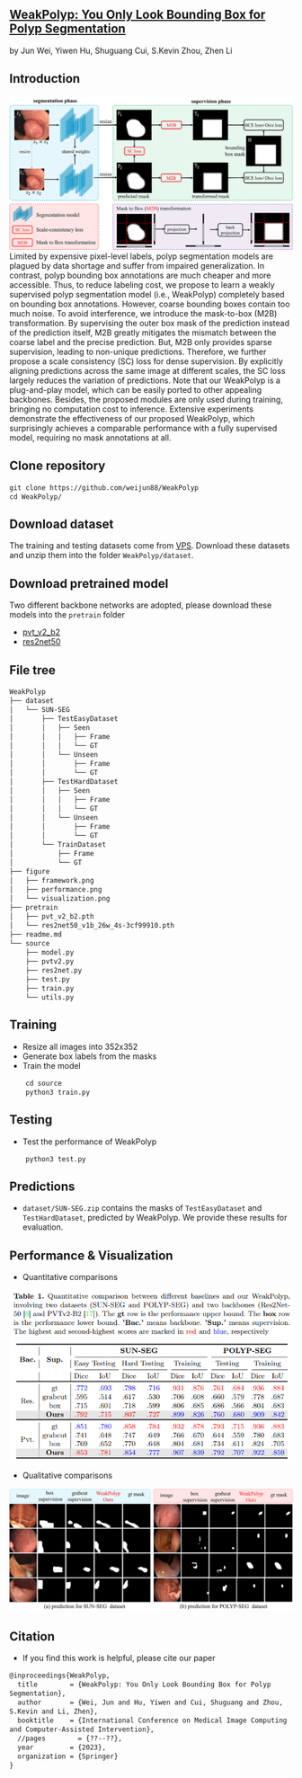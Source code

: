 ## [WeakPolyp: You Only Look Bounding Box for Polyp Segmentation](https://arxiv.org/pdf/2307.10912.pdf)
by Jun Wei, Yiwen Hu, Shuguang Cui, S.Kevin Zhou, Zhen Li

## Introduction
![framework](./figure/framework.png)
Limited by expensive pixel-level labels, polyp segmentation models are plagued by data shortage and suffer from impaired generalization. In contrast, polyp bounding box annotations are much cheaper and more accessible. Thus, to reduce labeling cost, we propose to learn a weakly supervised polyp segmentation model (i.e., WeakPolyp) completely based on bounding box annotations. However, coarse bounding boxes contain too much noise. To avoid interference, we introduce the mask-to-box (M2B) transformation. By supervising the outer box mask of the prediction instead of the prediction itself, M2B greatly mitigates the mismatch between the coarse label and the precise prediction. But, M2B only provides sparse supervision, leading to non-unique predictions. Therefore, we further propose a scale consistency (SC) loss for dense supervision. By explicitly aligning predictions across the same image at different scales, the SC loss largely reduces the variation of predictions. Note that our WeakPolyp is a plug-and-play model, which can be easily ported to other appealing backbones. Besides, the proposed modules are only used during training, bringing no computation cost to inference. Extensive experiments demonstrate the effectiveness of our proposed WeakPolyp, which surprisingly achieves a comparable performance with a fully supervised model, requiring no mask annotations at all.

## Clone repository
```shell
git clone https://github.com/weijun88/WeakPolyp
cd WeakPolyp/
```

## Download dataset
The training and testing datasets come from [VPS](https://github.com/GewelsJI/VPS). Download these datasets and unzip them into the folder `WeakPolyp/dataset`.

## Download pretrained model
Two different backbone networks are adopted, please download these models into the `pretrain` folder
- [pvt_v2_b2](https://drive.google.com/drive/folders/1Eu8v9vMRvt-dyCH0XSV2i77lAd62nPXV?usp=sharing)
- [res2net50](https://drive.google.com/file/d/1_1N-cx1UpRQo7Ybsjno1PAg4KE1T9e5J/view?usp=sharing) 


## File tree
```
WeakPolyp
├── dataset
│   └── SUN-SEG
│       ├── TestEasyDataset
│       │   ├── Seen
│       │   │   ├── Frame
│       │   │   └── GT
│       │   └── Unseen
│       │       ├── Frame
│       │       └── GT
│       ├── TestHardDataset
│       │   ├── Seen
│       │   │   ├── Frame
│       │   │   └── GT
│       │   └── Unseen
│       │       ├── Frame
│       │       └── GT
│       └── TrainDataset
│           ├── Frame
│           └── GT
├── figure
│   ├── framework.png
│   ├── performance.png
│   └── visualization.png
├── pretrain
│   ├── pvt_v2_b2.pth
│   └── res2net50_v1b_26w_4s-3cf99910.pth
├── readme.md
└── source
    ├── model.py
    ├── pvtv2.py
    ├── res2net.py
    ├── test.py
    ├── train.py
    └── utils.py
```


## Training
- Resize all images into 352x352 
- Generate box labels from the masks
- Train the model
```shell
    cd source
    python3 train.py
```

## Testing
- Test the performance of WeakPolyp
```shell
    python3 test.py
```

## Predictions
- `dataset/SUN-SEG.zip` contains the masks of `TestEasyDataset` and `TestHardDataset`, predicted by WeakPolyp. We provide these results for evaluation.

## Performance & Visualization
- Quantitative comparisons

![performace](./figure/performance.png)

- Qualitative comparisons

![sample](./figure/visualization.png)


## Citation
- If you find this work is helpful, please cite our paper
```
@inproceedings{WeakPolyp,
  title        = {WeakPolyp: You Only Look Bounding Box for Polyp Segmentation},
  author       = {Wei, Jun and Hu, Yiwen and Cui, Shuguang and Zhou, S.Kevin and Li, Zhen},
  booktitle    = {International Conference on Medical Image Computing and Computer-Assisted Intervention},
  //pages        = {??--??},
  year         = {2023},
  organization = {Springer}
}
```